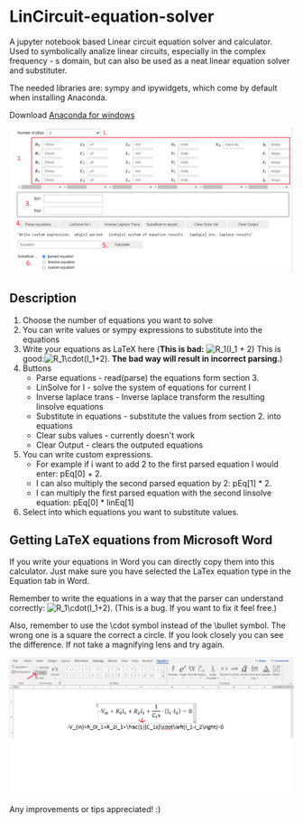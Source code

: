 # LinCircuit-equation-solver
A jupyter notebook based Linear circuit equation solver and calculator. Used to symbolically analize linear circuits, especially in the complex frequency - s domain, but can also be used as a neat linear equation solver and substituter.

The needed libraries are: sympy and ipywidgets, which come by default when installing Anaconda.

Download [Anaconda for windows](https://www.anaconda.com/products/individual)


![Linear Circuit Equation claculator layout](readme_assets/linsolve-explanation.png)

## Description
1. Choose the number of equations you want to solve
2. You can write values or sympy expressions to substitute into the equations
3. Write your equations as LaTeX here (**This is bad:** <img src="https://latex.codecogs.com/svg.image?R_1(I_1&space;&plus;&space;2)" title="R_1(I_1 + 2)" /> This is good:<img src="https://latex.codecogs.com/svg.image?R_1\cdot(I_1&plus;2)" title="R_1\cdot(I_1+2)" />. **The bad way will result in incorrect parsing.**)
4. Buttons
    * Parse equations - read(parse) the equations form section 3.
    * LinSolve for I - solve the system of equations for current I
    * Inverse laplace trans - Inverse laplace transform the resulting linsolve equations
    * Substitute in equations - substitute the values from section 2. into equations
    * Clear subs values - currently doesn't work
    * Clear Output - clears the outputed equations
5. You can write custom expressions.
    * For example if i want to add 2 to the first parsed equation I would enter: pEq[0] + 2.
    * I can also multiply the second parsed equation by 2: pEq[1] * 2.
    * I can multiply the first parsed equation with the second linsolve equation: pEq[0] * linEq[1]
6. Select into which equations you want to substitute values.

## Getting LaTeX equations from Microsoft Word
If you write your equations in Word you can directly copy them into this calculator. Just make sure you have selected the LaTex equation type in the Equation tab in Word.

Remember to write the equations in a way that the parser can understand correctly: <img src="https://latex.codecogs.com/svg.image?R_1\cdot(I_1&plus;2)" title="R_1\cdot(I_1+2)" />. (This is a bug. If you want to fix it feel free.)

Also, remember to use the \cdot symbol instead of the \bullet symbol. The wrong one is a square the correct a circle. If you look closely you can see the difference. If not take a magnifying lens and try again.

![Word Equations](readme_assets/word-latex.png)

Any improvements or tips appreciated! :)
